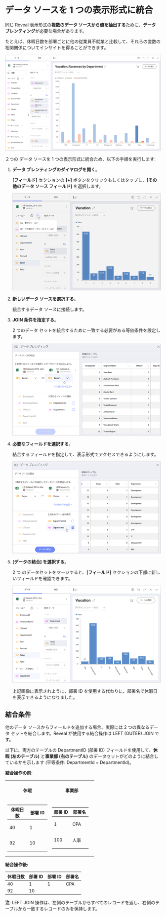 # データ ソースを 1 つの表示形式に統合

同じ Reveal 表示形式の**複数のデータ ソースから値を抽出する**ために、**データ ブレンティング**が必要な場合があります。

たとえば、休暇日数を部署ごとに他の従業員不就業と比較して、それらの変数の相関関係についてインサイトを得ることができます。

<img src="images/data-blending-example.png" alt="Data Blending Example Visualization" class="responsive-img"/>

２つの データ ソースを 1 つの表示形式に統合ため、以下の手順を実行します:

1.  **データ ブレンティングのダイヤログを開く**。

    **[フィールド]** セクションの **[+]** ボタンをクリックもしくはタップし、**[その他のデータ ソース フィールド]** を選択します。

    <img src="images/data-blending-open-dialog.png" alt="Data Blending Accessing dialog in the Visualization editor" class="responsive-img"/>

2.  **新しいデータ ソースを選択する**。

    統合するデータ ソースに接続します。

3.  **JOIN 条件を指定する**。

    2 つのデータ セットを統合するために一致する必要がある等価条件を設定します。

    <img src="images/data-blending-join-condition.png" alt="Data Blending Join Condition selection" class="responsive-img"/>

4.  **必要なフィールドを選択する**。

    結合するフィールドを指定して、表示形式でアクセスできるようにします。

    <img src="images/data-blending-choose-new-fields.png" alt="Data Blending Choose New Fields dialog" class="responsive-img"/>

5.  **[データの結合] を選択する**。

    2 つ のデータセットをマージすると、**[フィールド]** セクションの下部に新しいフィールドを確認できます。

    <img src="images/data-blending-result.png" alt="Show Data Blending Result" class="responsive-img"/>

    上記画像に表示されように、部署 ID を使用する代わりに、部署名で休暇日を表示できるようになりました。


## 結合条件

他のデータ ソースからフィールドを追加する場合、実際には 2 つの異なるデータ セットを結合します。Reveal が使用する結合操作は LEFT (OUTER) JOIN です。

以下に、両方のテーブルの DepartmentID (部署 ID) フィールドを使用して、**休暇 (左のテーブル)** と**事業部 (右のテーブル)** のデータセットがどのように結合しているかを示します (平等条件: DepartmentId = DepartmentId)。

**結合操作の前:**

<table>
<colgroup>
<col style="width: 50%" />
<col style="width: 50%" />
</colgroup>
<tbody>
<tr class="odd">
<td><h4 id="_vacation" style="text-align: center">休暇</h4></td>
<td><h4 id="_departments" style="text-align: center">事業部</h4></td>
</tr>
<tr class="even">
<td>
<table>
<colgroup>
<col style="width: 50%" />
<col style="width: 50%" />
</colgroup>
<thead>
<tr class="header">
<th>休暇日数</th>
<th>部署 ID</th>
</tr>
</thead>
<tbody>
<tr class="odd">
<td><p>40</p></td>
<td><p>1</p></td>
</tr>
<tr class="even">
<td><p>92</p></td>
<td><p>10</p></td>
</tr>
</tbody>
</table></td>
<td><table>
<colgroup>
<col style="width: 50%" />
<col style="width: 50%" />
</colgroup>
<thead>
<tr class="header">
<th>部署 ID</th>
<th>部署名</th>
</tr>
</thead>
<tbody>
<tr class="odd">
<td><p>1</p></td>
<td><p>CPA</p></td>
</tr>
<tr class="even">
<td><p>100</p></td>
<td><p>人事</p></td>
</tr>
</tbody>
</table></td>
</tr>
</tbody>
</table>

**結合操作後:**

| **休暇日数** | **部署 ID** | **部署 ID** | **部署名** |
| ---------------- | ---------------- | ---------------- | --------------------- |
| 40               | 1                | 1                | CPA                   |
| 92               | 10               |                  |                       |


**注**: LEFT JOIN 操作は、左側のテーブルからすべてのレコードを返し、右側のテーブルから一致するレコードのみを保持します。

